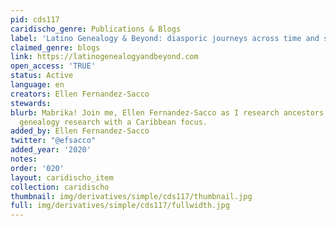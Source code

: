 ```yaml
---
pid: cds117
caridischo_genre: Publications & Blogs
label: 'Latino Genealogy & Beyond: diasporic journeys across time and space'
claimed_genre: blogs
link: https://latinogenealogyandbeyond.com
open_access: 'TRUE'
status: Active
language: en
creators: Ellen Fernandez-Sacco
stewards:
blurb: Mabrika! Join me, Ellen Fernandez-Sacco as I research ancestors and discuss
  genealogy research with a Caribbean focus.
added_by: Ellen Fernandez-Sacco
twitter: "@efsacco"
added_year: '2020'
notes:
order: '020'
layout: caridischo_item
collection: caridischo
thumbnail: img/derivatives/simple/cds117/thumbnail.jpg
full: img/derivatives/simple/cds117/fullwidth.jpg
---
```

